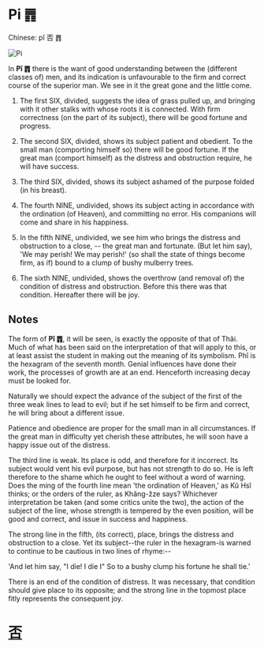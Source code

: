 # Pi ䷋

Chinese: pǐ 否 ䷋

![Pi](https://88o.io/wp-content/uploads/2018/09/12-e590a6pi.jpg)

In **Pǐ ䷋** there is the want of good understanding between the (different classes of) men,
and its indication is unfavourable to the firm and correct course of the superior man. We see in it the great gone and the little come.

1. The first SIX, divided, suggests the idea of grass pulled up, and bringing with it other stalks with whose roots it is connected. With firm correctness (on the part of its subject), there will be good fortune and progress.

2. The second SIX, divided, shows its subject patient and obedient. To the small man (comporting himself so) there will be good fortune. If the great man (comport himself) as the distress and obstruction require, he will have success.

3. The third SIX, divided, shows its subject ashamed of the purpose folded (in his breast).

4. The fourth NINE, undivided, shows its subject acting in accordance with the ordination (of Heaven), and committing no error. His companions will come and share in his happiness.

5. In the fifth NINE, undivided, we see him who brings the distress and obstruction to a close, -- the great man and fortunate. (But let him say), 'We may perish! We may perish!' (so shall the state of things become firm, as if) bound to a clump of bushy mulberry trees.

6. The sixth NINE, undivided, shows the overthrow (and removal of) the condition of distress and obstruction. Before this there was that condition. Hereafter there will be joy.

## Notes

The form of **Pǐ ䷋**, it will be seen, is exactly the opposite of that of Thâi. Much of what has been said on the interpretation of that will apply to this, or at least assist the student in making out the meaning of its symbolism. Phî is the hexagram of the seventh month. Genial influences have done their work, the processes of growth are at an end. Henceforth increasing decay must be looked for.

Naturally we should expect the advance of the subject of the first of the three weak lines to lead to evil; but if he set himself to be firm and correct, he will bring about a different issue.

Patience and obedience are proper for the small man in all circumstances. If the great man in difficulty yet cherish these attributes, he will soon have a happy issue out of the distress.

The third line is weak. Its place is odd, and therefore for it incorrect. Its subject would vent his evil purpose, but has not strength to do so. He is left therefore to the shame which he ought to feel without a word of warning. Does the ming of the fourth line mean 'the ordination of Heaven,' as Kû Hsî thinks; or the orders of the ruler, as Khăng-žze says? Whichever interpretation be taken (and some critics unite the two), the action of the subject of the line, whose strength is tempered by the even position, will be good and correct, and issue in success and happiness.

The strong line in the fifth, (its correct), place, brings the distress and obstruction to a close. Yet its subject--the ruler in the hexagram-is warned to continue to be cautious in two lines of rhyme:--

'And let him say, "I die! I die I"
So to a bushy clump his fortune he shall tie.'

There is an end of the condition of distress. It was necessary, that condition should give place to its opposite; and the strong line in the topmost place fitly represents the consequent joy.

# [否](./e590a6pi_cn.md)
